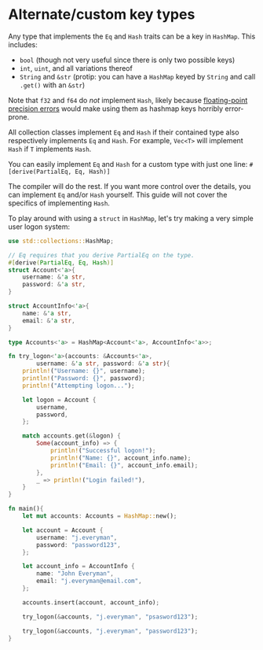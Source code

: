 # Alternate/custom key types

Any type that implements the `Eq` and `Hash` traits can be a key in `HashMap`. 
This includes:

* `bool` (though not very useful since there is only two possible keys)
* `int`, `uint`, and all variations thereof
* `String` and `&str` (protip: you can have a `HashMap` keyed by `String`
and call `.get()` with an `&str`)

Note that `f32` and `f64` do *not* implement `Hash`,
likely because [floating-point precision errors][floating]
would make using them as hashmap keys horribly error-prone.

All collection classes implement `Eq` and `Hash` 
if their contained type also respectively implements `Eq` and `Hash`. 
For example, `Vec<T>` will implement `Hash` if `T` implements `Hash`.

You can easily implement `Eq` and `Hash` for a custom type with just one line: 
`#[derive(PartialEq, Eq, Hash)]`

The compiler will do the rest. If you want more control over the details, 
you can implement `Eq` and/or `Hash` yourself. 
This guide will not cover the specifics of implementing `Hash`. 

To play around with using a `struct` in `HashMap`, 
let's try making a very simple user logon system:

```rust
use std::collections::HashMap;

// Eq requires that you derive PartialEq on the type.
#[derive(PartialEq, Eq, Hash)]
struct Account<'a>{
    username: &'a str,
    password: &'a str,
}

struct AccountInfo<'a>{
    name: &'a str,
    email: &'a str,
}

type Accounts<'a> = HashMap<Account<'a>, AccountInfo<'a>>;

fn try_logon<'a>(accounts: &Accounts<'a>,
        username: &'a str, password: &'a str){
    println!("Username: {}", username);
    println!("Password: {}", password);
    println!("Attempting logon...");

    let logon = Account {
        username,
        password,
    };

    match accounts.get(&logon) {
        Some(account_info) => {
            println!("Successful logon!");
            println!("Name: {}", account_info.name);
            println!("Email: {}", account_info.email);
        },
        _ => println!("Login failed!"),
    }
}

fn main(){
    let mut accounts: Accounts = HashMap::new();

    let account = Account {
        username: "j.everyman",
        password: "password123",
    };

    let account_info = AccountInfo {
        name: "John Everyman",
        email: "j.everyman@email.com",
    };

    accounts.insert(account, account_info);

    try_logon(&accounts, "j.everyman", "psasword123");

    try_logon(&accounts, "j.everyman", "password123");
}
```

[hash]: https://en.wikipedia.org/wiki/Hash_function
[floating]: https://en.wikipedia.org/wiki/Floating_point#Accuracy_problems

